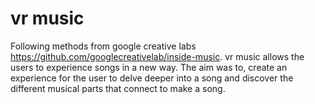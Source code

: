 # vr music

Following methods from google creative labs https://github.com/googlecreativelab/inside-music. vr music allows the users to experience songs in a new way. The aim was to, create an experience for the user to delve deeper into a song and discover the different musical parts that connect to make a song.

